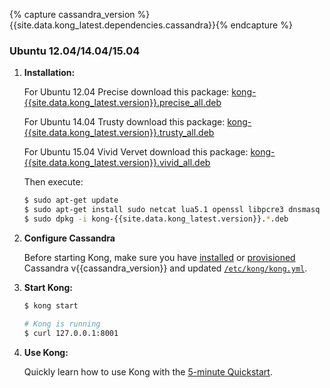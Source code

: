 {% capture cassandra_version %}{{site.data.kong_latest.dependencies.cassandra}}{% endcapture %}

### Ubuntu 12.04/14.04/15.04

1. **Installation:**

    For Ubuntu 12.04 Precise download this package: [kong-{{site.data.kong_latest.version}}.precise_all.deb](https://github.com/Mashape/kong/releases/download/{{site.data.kong_latest.version}}/kong-{{site.data.kong_latest.version}}.precise_all.deb)

    For Ubuntu 14.04 Trusty download this package: [kong-{{site.data.kong_latest.version}}.trusty_all.deb](https://github.com/Mashape/kong/releases/download/{{site.data.kong_latest.version}}/kong-{{site.data.kong_latest.version}}.trusty_all.deb)

    For Ubuntu 15.04 Vivid Vervet download this package: [kong-{{site.data.kong_latest.version}}.vivid_all.deb](https://github.com/Mashape/kong/releases/download/{{site.data.kong_latest.version}}/kong-{{site.data.kong_latest.version}}.vivid_all.deb)

    Then execute:

    ```bash
    $ sudo apt-get update
    $ sudo apt-get install sudo netcat lua5.1 openssl libpcre3 dnsmasq
    $ sudo dpkg -i kong-{{site.data.kong_latest.version}}.*.deb
    ```

2. **Configure Cassandra**

    Before starting Kong, make sure you have [installed](http://www.apache.org/dyn/closer.cgi?path=/cassandra/{{cassandra_version}}/apache-cassandra-{{cassandra_version}}-bin.tar.gz) or [provisioned](http://kongdb.org) Cassandra v{{cassandra_version}} and updated [`/etc/kong/kong.yml`](/docs/{{site.data.kong_latest.version}}/configuration/#databases_available.*).

3. **Start Kong:**

    ```bash
    $ kong start

    # Kong is running
    $ curl 127.0.0.1:8001
    ```

4. **Use Kong:**

    Quickly learn how to use Kong with the [5-minute Quickstart](/docs/{{site.data.kong_latest.version}}/getting-started/quickstart).

